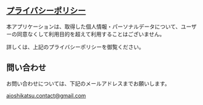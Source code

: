 ## [プライバシーポリシー](https://AIoshikatsu.github.io/privacy_policy.html)

本アプリケーションは、取得した個人情報・パーソナルデータについて、ユーザーの同意なくして利用目的を超えて利用することはございません。

詳しくは、上記のプライバシーポリシーを御覧ください。

## 問い合わせ

お問い合わせについては、下記のメールアドレスまでお願いします。

aioshikatsu.contact@gmail.com